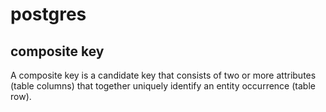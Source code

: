 # postgres

## composite key
A composite key is a candidate key that consists of two or more attributes (table columns) that together uniquely identify an entity occurrence (table row).
